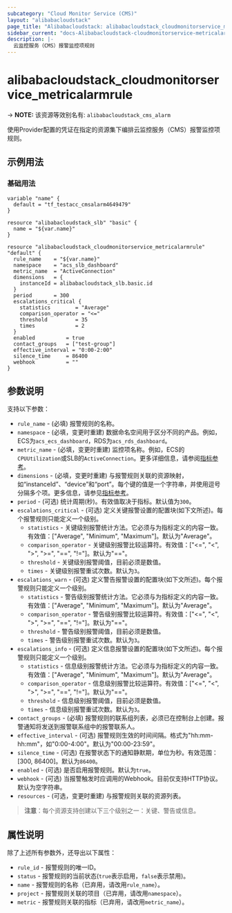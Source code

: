 ```yaml
---
subcategory: "Cloud Monitor Service (CMS)"
layout: "alibabacloudstack"
page_title: "Alibabacloudstack: alibabacloudstack_cloudmonitorservice_metricalarmrule"
sidebar_current: "docs-Alibabacloudstack-cloudmonitorservice-metricalarmrule"
description: |- 
  云监控服务（CMS）报警监控项规则
---
```


# alibabacloudstack_cloudmonitorservice_metricalarmrule
-> **NOTE:** 该资源等效别名有: `alibabacloudstack_cms_alarm`

使用Provider配置的凭证在指定的资源集下编排云监控服务（CMS）报警监控项规则。

## 示例用法

### 基础用法

```hcl
variable "name" {
  default = "tf_testacc_cmsalarm4649479"
}

resource "alibabacloudstack_slb" "basic" {
  name = "${var.name}"
}

resource "alibabacloudstack_cloudmonitorservice_metricalarmrule" "default" {
  rule_name    = "${var.name}"
  namespace    = "acs_slb_dashboard"
  metric_name  = "ActiveConnection"
  dimensions   = {
    instanceId = alibabacloudstack_slb.basic.id
  }
  period       = 300
  escalations_critical {
    statistics        = "Average"
    comparison_operator = "<="
    threshold         = 35
    times             = 2
  }
  enabled          = true
  contact_groups   = ["test-group"]
  effective_interval = "0:00-2:00"
  silence_time     = 86400
  webhook          = ""
}
```

## 参数说明

支持以下参数：

* `rule_name` - (必填) 报警规则的名称。
* `namespace` - (必填，变更时重建) 数据命名空间用于区分不同的产品。例如，ECS为`acs_ecs_dashboard`，RDS为`acs_rds_dashboard`。
* `metric_name` - (必填，变更时重建) 监控项名称。例如，ECS的`CPUUtilization`或SLB的`ActiveConnection`。更多详细信息，请参阅[指标参考](https://www.alibabacloud.com/help/doc-detail/28619.htm)。
* `dimensions` - (必填，变更时重建) 与报警规则关联的资源映射，如“instanceId”、“device”和“port”。每个键的值是一个字符串，并使用逗号分隔多个项。更多信息，请参见[指标参考](https://www.alibabacloud.com/help/doc-detail/28619.htm)。
* `period` - (可选) 统计周期(秒)。有效值取决于指标。默认值为`300`。
* `escalations_critical` - (可选) 定义关键报警设置的配置块(如下文所述)。每个报警规则只能定义一个级别。
  * `statistics` - 关键级别报警统计方法。它必须与为指标定义的内容一致。有效值：["Average", "Minimum", "Maximum"]。默认为"Average"。
  * `comparison_operator` - 关键级别报警比较运算符。有效值：["<=", "<", ">", ">=", "==", "!="]。默认为"=="。
  * `threshold` - 关键级别报警阈值，目前必须是数值。
  * `times` - 关键级别报警重试次数。默认为`3`。
* `escalations_warn` - (可选) 定义警告报警设置的配置块(如下文所述)。每个报警规则只能定义一个级别。
  * `statistics` - 警告级别报警统计方法。它必须与为指标定义的内容一致。有效值：["Average", "Minimum", "Maximum"]。默认为"Average"。
  * `comparison_operator` - 警告级别报警比较运算符。有效值：["<=", "<", ">", ">=", "==", "!="]。默认为"=="。
  * `threshold` - 警告级别报警阈值，目前必须是数值。
  * `times` - 警告级别报警重试次数。默认为`3`。
* `escalations_info` - (可选) 定义信息报警设置的配置块(如下文所述)。每个报警规则只能定义一个级别。
  * `statistics` - 信息级别报警统计方法。它必须与为指标定义的内容一致。有效值：["Average", "Minimum", "Maximum"]。默认为"Average"。
  * `comparison_operator` - 信息级别报警比较运算符。有效值：["<=", "<", ">", ">=", "==", "!="]。默认为"=="。
  * `threshold` - 信息级别报警阈值，目前必须是数值。
  * `times` - 信息级别报警重试次数。默认为`3`。
* `contact_groups` - (必填) 报警规则的联系组列表，必须已在控制台上创建。报警通知将发送到报警联系组中的报警联系人。
* `effective_interval` - (可选) 报警规则生效的时间间隔。格式为"hh:mm-hh:mm"，如"0:00-4:00"。默认为"00:00-23:59"。
* `silence_time` - (可选) 在报警状态下的通知静默期，单位为秒。有效范围：[300, 86400]。默认为`86400`。
* `enabled` - (可选) 是否启用报警规则。默认为`true`。
* `webhook` - (可选) 当报警触发时应调用的Webhook。目前仅支持HTTP协议。默认为空字符串。
* `resources` - (可选，变更时重建) 与报警规则关联的资源列表。

> **注意**：每个资源支持创建以下三个级别之一：关键、警告或信息。

## 属性说明

除了上述所有参数外，还导出以下属性：

* `rule_id` - 报警规则的唯一ID。
* `status` - 报警规则的当前状态(`true`表示启用，`false`表示禁用)。
* `name` - 报警规则的名称（已弃用，请改用`rule_name`）。
* `project` - 报警规则关联的项目（已弃用，请改用`namespace`）。
* `metric` - 报警规则关联的指标（已弃用，请改用`metric_name`）。